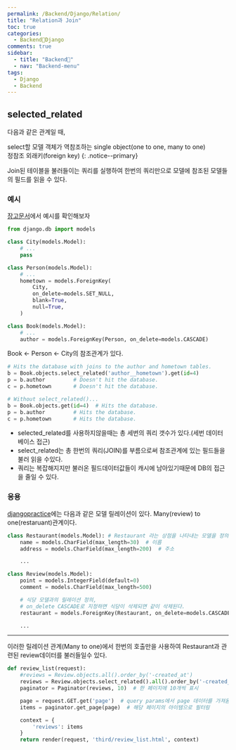 ```yaml
---
permalink: /Backend/Django/Relation/
title: "Relation과 Join"
toc: true
categories:
  - Backend🦄Django
comments: true
sidebar:
  - title: "Backend🦄"
  - nav: "Backend-menu"
tags:
  - Django
  - Backend
---
```


## selected_related
다음과 같은 관계일 때,  

select할 모델 객체가 역참조하는 single object(one to one, many to one)  
정참조 외래키(foreign key)
{: .notice--primary}

Join된 테이블을 불러들이는 쿼리를 실행하여 한번의 쿼리만으로 모델에 참조된 모델들의 필드를 읽을 수 있다.  

### 예시

[장고문서](https://docs.djangoproject.com/ko/3.2/ref/models/querysets/#select-related)에서 예시를 확인해보자
```python
from django.db import models

class City(models.Model):
    # ...
    pass

class Person(models.Model):
    # ...
    hometown = models.ForeignKey(
        City,
        on_delete=models.SET_NULL,
        blank=True,
        null=True,
    )

class Book(models.Model):
    # ...
    author = models.ForeignKey(Person, on_delete=models.CASCADE)
```
Book <- Person <- City의 참조관계가 있다.

```python
# Hits the database with joins to the author and hometown tables.
b = Book.objects.select_related('author__hometown').get(id=4)
p = b.author         # Doesn't hit the database.
c = p.hometown       # Doesn't hit the database.

# Without select_related()...
b = Book.objects.get(id=4)  # Hits the database.
p = b.author         # Hits the database.
c = p.hometown       # Hits the database.
```
- selected_related를 사용하지않을때는 총 세번의 쿼리 갯수가 있다.(세번 데이터베이스 접근)  
- select_related는 총 한번의 쿼리(JOIN)를 부름으로써 참조관계에 있는 필드들을 불러 읽을 수있다.   
- 쿼리는 복잡해지지만 불러온 필드데이터값들이 캐시에 남아있기때문에 DB의 접근을 줄일 수 있다.


### 응용
[djangopractice](http://djangopractice.world/third/list/)에는 다음과 같은 모델 릴레이션이 있다. Many(review) to one(restaruant)관계이다.
```python
class Restaurant(models.Model): # Restaurant 라는 상점을 나타내는 모델을 정의
    name = models.CharField(max_length=30)  # 이름
    address = models.CharField(max_length=200)  # 주소

    ...

class Review(models.Model):
    point = models.IntegerField(default=0)
    comment = models.CharField(max_length=500)

    # 식당 모델과의 릴레이션 정의,
    # on_delete CASCADE로 지정하면 식당이 삭제되면 같이 삭제된다.
    restaurant = models.ForeignKey(Restaurant, on_delete=models.CASCADE)

    ...
```

- - -
이러한 릴레이션 관계(Many to one)에서 한번의 호출만을 사용하여 Restaurant과 관련된 review데이터를 불러들일수 있다.
```python
def review_list(request):
    #reviews = Review.objects.all().order_by('-created_at')
    reviews = Review.objects.select_related().all().order_by('-created_at')
    paginator = Paginator(reviews, 10)  # 한 페이지에 10개씩 표시

    page = request.GET.get('page')  # query params에서 page 데이터를 가져옴
    items = paginator.get_page(page)  # 해당 페이지의 아이템으로 필터링

    context = {
        'reviews': items
    }
    return render(request, 'third/review_list.html', context)
```
